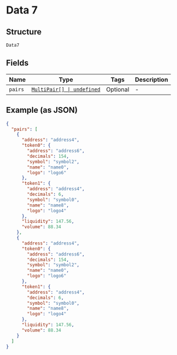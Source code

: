 
# Data 7

## Structure

`Data7`

## Fields

| Name | Type | Tags | Description |
|  --- | --- | --- | --- |
| `pairs` | [`MultiPair[] \| undefined`](../../doc/models/multi-pair.md) | Optional | - |

## Example (as JSON)

```json
{
  "pairs": [
    {
      "address": "address4",
      "token0": {
        "address": "address6",
        "decimals": 154,
        "symbol": "symbol2",
        "name": "name0",
        "logo": "logo6"
      },
      "token1": {
        "address": "address4",
        "decimals": 6,
        "symbol": "symbol0",
        "name": "name8",
        "logo": "logo4"
      },
      "liquidity": 147.56,
      "volume": 88.34
    },
    {
      "address": "address4",
      "token0": {
        "address": "address6",
        "decimals": 154,
        "symbol": "symbol2",
        "name": "name0",
        "logo": "logo6"
      },
      "token1": {
        "address": "address4",
        "decimals": 6,
        "symbol": "symbol0",
        "name": "name8",
        "logo": "logo4"
      },
      "liquidity": 147.56,
      "volume": 88.34
    }
  ]
}
```

